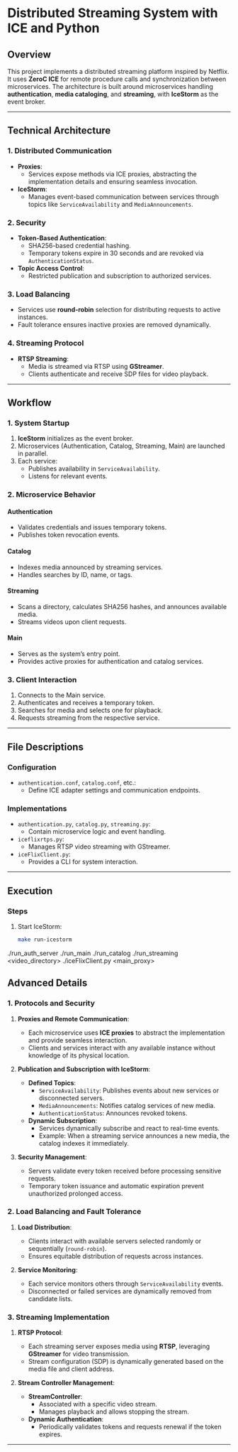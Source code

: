 # Distributed Streaming System with ICE and Python

## Overview
This project implements a distributed streaming platform inspired by Netflix. It uses **ZeroC ICE** for remote procedure calls and synchronization between microservices. The architecture is built around microservices handling **authentication**, **media cataloging**, and **streaming**, with **IceStorm** as the event broker.

---

## Technical Architecture

### 1. Distributed Communication
- **Proxies**:
  - Services expose methods via ICE proxies, abstracting the implementation details and ensuring seamless invocation.
- **IceStorm**:
  - Manages event-based communication between services through topics like `ServiceAvailability` and `MediaAnnouncements`.

### 2. Security
- **Token-Based Authentication**:
  - SHA256-based credential hashing.
  - Temporary tokens expire in 30 seconds and are revoked via `AuthenticationStatus`.
- **Topic Access Control**:
  - Restricted publication and subscription to authorized services.

### 3. Load Balancing
- Services use **round-robin** selection for distributing requests to active instances.
- Fault tolerance ensures inactive proxies are removed dynamically.

### 4. Streaming Protocol
- **RTSP Streaming**:
  - Media is streamed via RTSP using **GStreamer**.
  - Clients authenticate and receive SDP files for video playback.

---

## Workflow

### 1. System Startup
1. **IceStorm** initializes as the event broker.
2. Microservices (Authentication, Catalog, Streaming, Main) are launched in parallel.
3. Each service:
   - Publishes availability in `ServiceAvailability`.
   - Listens for relevant events.

### 2. Microservice Behavior

#### Authentication
- Validates credentials and issues temporary tokens.
- Publishes token revocation events.

#### Catalog
- Indexes media announced by streaming services.
- Handles searches by ID, name, or tags.

#### Streaming
- Scans a directory, calculates SHA256 hashes, and announces available media.
- Streams videos upon client requests.

#### Main
- Serves as the system’s entry point.
- Provides active proxies for authentication and catalog services.

### 3. Client Interaction
1. Connects to the Main service.
2. Authenticates and receives a temporary token.
3. Searches for media and selects one for playback.
4. Requests streaming from the respective service.

---

## File Descriptions

### Configuration
- `authentication.conf`, `catalog.conf`, etc.:
  - Define ICE adapter settings and communication endpoints.

### Implementations
- `authentication.py`, `catalog.py`, `streaming.py`:
  - Contain microservice logic and event handling.
- `iceflixrtps.py`:
  - Manages RTSP video streaming with GStreamer.
- `iceFlixClient.py`:
  - Provides a CLI for system interaction.

---

## Execution

### Steps
1. Start IceStorm:
   ```bash
   make run-icestorm
./run_auth_server
./run_main
./run_catalog
./run_streaming <video_directory>
./iceFlixClient.py <main_proxy>


## Advanced Details

### 1. Protocols and Security
1. **Proxies and Remote Communication**:
   - Each microservice uses **ICE proxies** to abstract the implementation and provide seamless interaction.
   - Clients and services interact with any available instance without knowledge of its physical location.

2. **Publication and Subscription with IceStorm**:
   - **Defined Topics**:
     - `ServiceAvailability`: Publishes events about new services or disconnected servers.
     - `MediaAnnouncements`: Notifies catalog services of new media.
     - `AuthenticationStatus`: Announces revoked tokens.
   - **Dynamic Subscription**:
     - Services dynamically subscribe and react to real-time events.
     - Example: When a streaming service announces a new media, the catalog indexes it immediately.

3. **Security Management**:
   - Servers validate every token received before processing sensitive requests.
   - Temporary token issuance and automatic expiration prevent unauthorized prolonged access.

### 2. Load Balancing and Fault Tolerance
1. **Load Distribution**:
   - Clients interact with available servers selected randomly or sequentially (`round-robin`).
   - Ensures equitable distribution of requests across instances.

2. **Service Monitoring**:
   - Each service monitors others through `ServiceAvailability` events.
   - Disconnected or failed services are dynamically removed from candidate lists.

### 3. Streaming Implementation
1. **RTSP Protocol**:
   - Each streaming server exposes media using **RTSP**, leveraging **GStreamer** for video transmission.
   - Stream configuration (SDP) is dynamically generated based on the media file and client address.

2. **Stream Controller Management**:
   - **StreamController**:
     - Associated with a specific video stream.
     - Manages playback and allows stopping the stream.
   - **Dynamic Authentication**:
     - Periodically validates tokens and requests renewal if the token expires.

---
